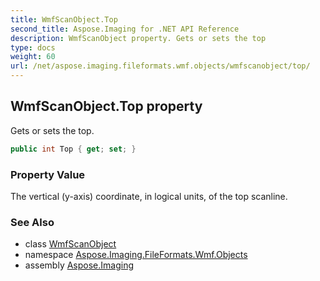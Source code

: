 ```yaml
---
title: WmfScanObject.Top
second_title: Aspose.Imaging for .NET API Reference
description: WmfScanObject property. Gets or sets the top
type: docs
weight: 60
url: /net/aspose.imaging.fileformats.wmf.objects/wmfscanobject/top/
---
```

## WmfScanObject.Top property

Gets or sets the top.

```csharp
public int Top { get; set; }
```

### Property Value

The vertical (y-axis) coordinate, in logical units, of the top scanline.

### See Also

* class [WmfScanObject](../)
* namespace [Aspose.Imaging.FileFormats.Wmf.Objects](../../wmfscanobject/)
* assembly [Aspose.Imaging](../../../)


